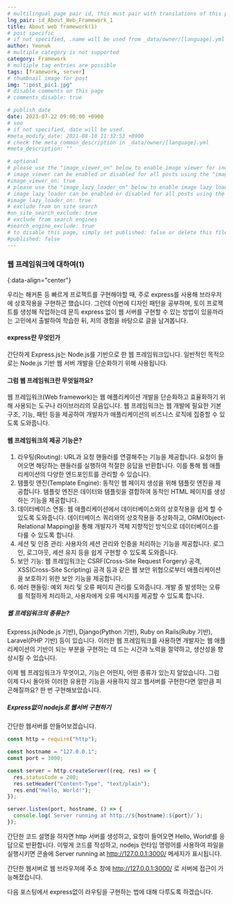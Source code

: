 ```yaml
---
# multilingual page pair id, this must pair with translations of this page. (This name must be unique)
lng_pair: id_About_Web_Framework_1
title: About web framework(1)
# post specific
# if not specified, .name will be used from _data/owner/[language].yml
author: Yeonuk
# multiple category is not supported
category: Framework
# multiple tag entries are possible
tags: [framework, server]
# thumbnail image for post
img: ":post_pic1.jpg"
# disable comments on this page
# comments_disable: true

# publish date
date: 2023-07-22 09:00:00 +0900
# seo
# if not specified, date will be used.
#meta_modify_date: 2021-08-10 11:32:53 +0900
# check the meta_common_description in _data/owner/[language].yml
#meta_description: ""

# optional
# please use the "image_viewer_on" below to enable image viewer for individual pages or posts (_posts/ or [language]/_posts folders).
# image viewer can be enabled or disabled for all posts using the "image_viewer_posts: true" setting in _data/conf/main.yml.
#image_viewer_on: true
# please use the "image_lazy_loader_on" below to enable image lazy loader for individual pages or posts (_posts/ or [language]/_posts folders).
# image lazy loader can be enabled or disabled for all posts using the "image_lazy_loader_posts: true" setting in _data/conf/main.yml.
#image_lazy_loader_on: true
# exclude from on site search
#on_site_search_exclude: true
# exclude from search engines
#search_engine_exclude: true
# to disable this page, simply set published: false or delete this file
#published: false
---
```


<!-- outline-start -->

### 웹 프레임워크에 대하여(1)

{:data-align="center"}

<!-- outline-end -->

우리는 해커톤 등 빠르게 프로젝트를 구현해야할 때, 주로 express를 사용해 브라우저에 상호작용을 구현하곤 했습니다.
그런데 이번에 디자인 패턴을 공부하며, 토이 프로젝트를 생성해 작업하는데 문득 express 없이 웹 서버를 구현할 수 있는 방법이 있을까라는 고민에서 출발하여 학습한 뒤, 저의 경험을 바탕으로 글을 남겨봅니다.

#### express란 무엇인가

간단하게 Express.js는 Node.js를 기반으로 한 웹 프레임워크입니다.
일반적인 목적으로는 Node.js 기반 웹 서버 개발을 단순화하기 위해 사용됩니다.

#### 그럼 웹 프레임워크란 무엇일까요?

웹 프레임워크(Web framework)는 웹 애플리케이션 개발을 단순화하고 효율화하기 위해 사용되는 도구나 라이브러리의 모음입니다.
웹 프레임워크는 웹 개발에 필요한 기본 구조, 기능, 패턴 등을 제공하여 개발자가 애플리케이션의 비즈니스 로직에 집중할 수 있도록 도와줍니다.

#### 웹 프레임워크의 제공 기능은?

1. 라우팅(Routing): URL과 요청 핸들러를 연결해주는 기능을 제공합니다. 요청이 들어오면 해당하는 핸들러를 실행하여 적절한 응답을 반환합니다. 이를 통해 웹 애플리케이션의 다양한 엔드포인트를 관리할 수 있습니다.
2. 템플릿 엔진(Template Engine): 동적인 웹 페이지 생성을 위해 템플릿 엔진을 제공합니다. 템플릿 엔진은 데이터와 템플릿을 결합하여 동적인 HTML 페이지를 생성하는 기능을 제공합니다.
3. 데이터베이스 연동: 웹 애플리케이션에서 데이터베이스와의 상호작용을 쉽게 할 수 있도록 도와줍니다. 데이터베이스 쿼리와의 상호작용을 추상화하고, ORM(Object-Relational Mapping)을 통해 개발자가 객체 지향적인 방식으로 데이터베이스를 다룰 수 있도록 합니다.
4. 세션 및 인증 관리: 사용자의 세션 관리와 인증을 처리하는 기능을 제공합니다. 로그인, 로그아웃, 세션 유지 등을 쉽게 구현할 수 있도록 도와줍니다.
5. 보안 기능: 웹 프레임워크는 CSRF(Cross-Site Request Forgery) 공격, XSS(Cross-Site Scripting) 공격 등과 같은 웹 보안 위협으로부터 애플리케이션을 보호하기 위한 보안 기능을 제공합니다.
6. 에러 핸들링: 예외 처리 및 오류 페이지 관리를 도와줍니다. 개발 중 발생하는 오류를 적절하게 처리하고, 사용자에게 오류 메시지를 제공할 수 있도록 합니다.

##### 웹 프레임워크의 종류는?

Express.js(Node.js 기반), Django(Python 기반), Ruby on Rails(Ruby 기반), Laravel(PHP 기반) 등이 있습니다. 이러한 웹 프레임워크를 사용하면 개발자는 웹 애플리케이션의 기반이 되는 부분을 구현하는 데 드는 시간과 노력을 절약하고, 생산성을 향상시킬 수 있습니다.

이제 웹 프레임워크가 무엇이고, 기능은 어떤지, 어떤 종류가 있는지 알았습니다.
그럼 이제 다시 돌아와 이러한 유용한 기능을 사용하지 않고 웹서버를 구현한다면 얼만큼 피곤해질까요? 한 번 구현해보았습니다.

##### Express없이 nodejs로 웹서버 구현하기

간단한 웹서버를 만들어보겠습니다.

```javascript
const http = require("http");

const hostname = "127.0.0.1";
const port = 3000;

const server = http.createServer((req, res) => {
  res.statusCode = 200;
  res.setHeader("Content-Type", "text/plain");
  res.end("Hello, World!");
});

server.listen(port, hostname, () => {
  console.log(`Server running at http://${hostname}:${port}/`);
});
```

간단한 코드 설명을 하자면 http 서버를 생성하고, 요청이 들어오면 Hello, World!를 응답으로 반환합니다. 이렇게 코드를 작성하고, nodejs 런타임 명령어를 사용하여 파일을 실행시키면 콘솔에 Server running at http://127.0.0.1:3000/ 메세지가 표시됩니다.

간단한 웹서버로 웹 브라우저에 주소 창에 http://127.0.0.1:3000/ 로 서버에 접근이 가능해졌습니다.

다음 포스팅에서 express없이 라우팅을 구현하는 법에 대해 다루도록 하겠습니다.
